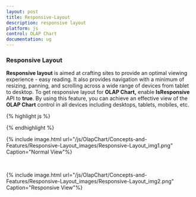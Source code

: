 ```yaml
---
layout: post
title: Responsive-Layout
description: responsive layout
platform: js
control: OLAP Chart
documentation: ug
---
```


### Responsive Layout

**Responsive layout** is aimed at crafting sites to provide an optimal viewing experience - easy reading. It also provides navigation with a minimum of resizing, panning, and scrolling across a wide range of devices from tablet to desktop. To get responsive layout for **OLAP Chart,** enable **IsResponsive** API to **true**. By using this feature, you can achieve an effective view of the **OLAP Chart** control in all devices including desktops, tablets, mobiles, etc. 

{% highlight js %}

<script type="text/javascript">
$(function () {
        $("#OlapChart").ejOlapChart({ url: "../wcf/OlapChartService.svc",
        animation: true, **isResponsive:true**, type:ej.olap.OlapChart.ChartTypes.Column, commonSeriesOptions: {  tooltip: { visible: true} }, size: { height: "460px", width: "100%" },load: "loadTheme"
        });
</script>


{% endhighlight %}

{% include image.html url="/js/OlapChart/Concepts-and-Features/Responsive-Layout_images/Responsive-Layout_img1.png" Caption="Normal View"%}

<br/>

{% include image.html url="/js/OlapChart/Concepts-and-Features/Responsive-Layout_images/Responsive-Layout_img2.png" Caption="Responsive View"%}







